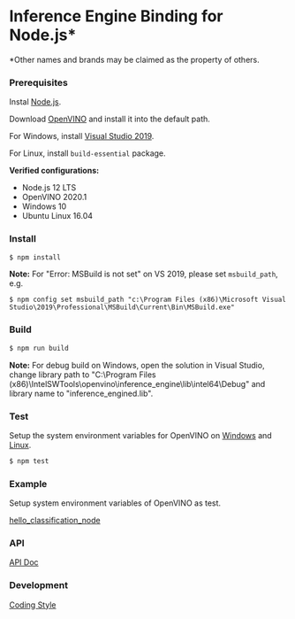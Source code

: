# Inference Engine Binding for Node.js*

*Other names and brands may be claimed as the property of others.

### Prerequisites

Instal [Node.js](https://nodejs.org/).

Download [OpenVINO](https://software.intel.com/en-us/openvino-toolkit/choose-download/) and install it into the default path.

For Windows, install [Visual Studio 2019](https://visualstudio.microsoft.com/vs/).

For Linux, install `build-essential` package.

**Verified configurations:**
  * Node.js 12 LTS
  * OpenVINO 2020.1
  * Windows 10
  * Ubuntu Linux 16.04

### Install

```sh
$ npm install
```

**Note:** For "Error: MSBuild is not set" on VS 2019, please set `msbuild_path`, e.g.
```
$ npm config set msbuild_path "c:\Program Files (x86)\Microsoft Visual Studio\2019\Professional\MSBuild\Current\Bin\MSBuild.exe"
```

### Build
```sh
$ npm run build
```

**Note:** For debug build on Windows, open the solution in Visual Studio, change library path to "C:\Program Files (x86)\IntelSWTools\openvino\inference_engine\lib\intel64\Debug" and library name to "inference_engined.lib".

### Test

Setup the system environment variables for OpenVINO on [Windows](https://docs.openvinotoolkit.org/2020.1/_docs_install_guides_installing_openvino_windows.html#set-the-environment-variables) and [Linux](https://docs.openvinotoolkit.org/2020.1/_docs_install_guides_installing_openvino_linux.html#set-the-environment-variables).

```sh
$ npm test
```

### Example

Setup system environment variables of OpenVINO as test.

[hello_classification_node](example/hello_classification_node/README.md)

### API

[API Doc](doc/api.md)

### Development

[Coding Style](doc/coding_style.md)